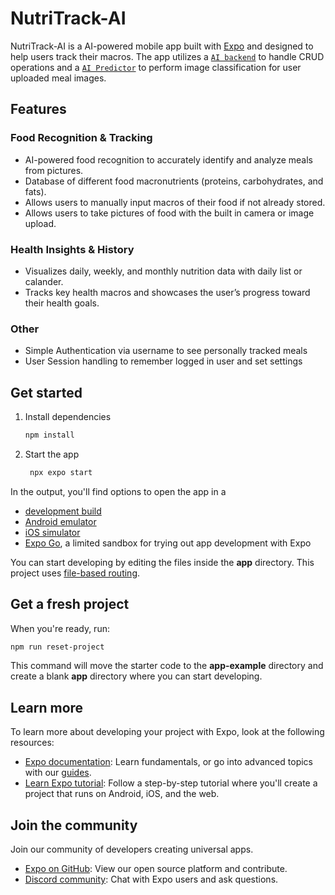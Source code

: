 # NutriTrack-AI

NutriTrack-AI is a AI-powered mobile app built with [Expo](https://expo.dev) and designed to help users track their macros. The app utilizes a [`AI backend`](https://github.com/A5TA/NutriTrack-AI-Backend) to handle CRUD operations and a [`AI Predictor`](https://github.com/A5TA/NutriTrack-AI-Predictor) to perform image classification for user uploaded meal images.

## Features

### Food Recognition & Tracking 
* AI-powered food recognition to accurately identify and analyze meals from pictures.
* Database of different food macronutrients (proteins, carbohydrates, and fats).
* Allows users to manually input macros of their food if not already stored.
* Allows users to take pictures of food with the built in camera or image upload.

### Health Insights & History
* Visualizes daily, weekly, and monthly nutrition data with daily list or calander.
* Tracks key health macros and showcases the user’s progress toward their health goals.

### Other
* Simple Authentication via username to see personally tracked meals
* User Session handling to remember logged in user and set settings 

## Get started

1. Install dependencies

   ```bash
   npm install
   ```

2. Start the app

   ```bash
    npx expo start
   ```

In the output, you'll find options to open the app in a

- [development build](https://docs.expo.dev/develop/development-builds/introduction/)
- [Android emulator](https://docs.expo.dev/workflow/android-studio-emulator/)
- [iOS simulator](https://docs.expo.dev/workflow/ios-simulator/)
- [Expo Go](https://expo.dev/go), a limited sandbox for trying out app development with Expo

You can start developing by editing the files inside the **app** directory. This project uses [file-based routing](https://docs.expo.dev/router/introduction).

## Get a fresh project

When you're ready, run:

```bash
npm run reset-project
```

This command will move the starter code to the **app-example** directory and create a blank **app** directory where you can start developing.

## Learn more

To learn more about developing your project with Expo, look at the following resources:

- [Expo documentation](https://docs.expo.dev/): Learn fundamentals, or go into advanced topics with our [guides](https://docs.expo.dev/guides).
- [Learn Expo tutorial](https://docs.expo.dev/tutorial/introduction/): Follow a step-by-step tutorial where you'll create a project that runs on Android, iOS, and the web.

## Join the community

Join our community of developers creating universal apps.

- [Expo on GitHub](https://github.com/expo/expo): View our open source platform and contribute.
- [Discord community](https://chat.expo.dev): Chat with Expo users and ask questions.
